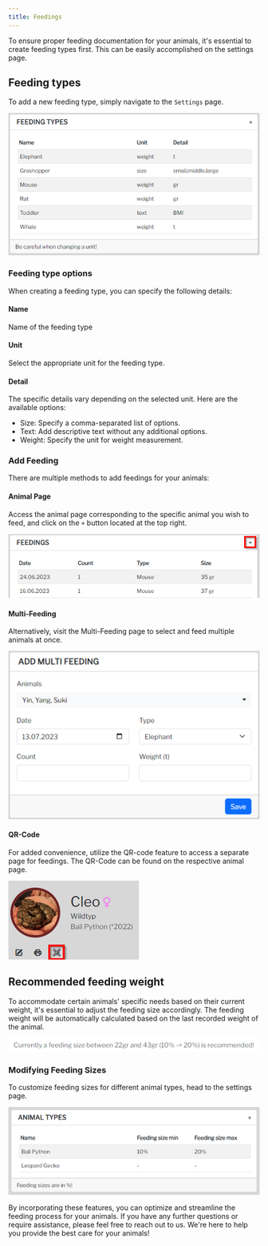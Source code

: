 ```yaml
---
title: Feedings
---
```


To ensure proper feeding documentation for your animals, it's essential to create feeding types first. This can be easily accomplished on the settings page.

## Feeding types

To add a new feeding type, simply navigate to the `Settings` page.

![Screenshot](img/feeding_settings.png)

### Feeding type options

When creating a feeding type, you can specify the following details:

#### Name
Name of the feeding type

#### Unit
Select the appropriate unit for the feeding type.

#### Detail
The specific details vary depending on the selected unit. Here are the available options:

  - Size: Specify a comma-separated list of options.
  - Text: Add descriptive text without any additional options.
  - Weight: Specify the unit for weight measurement.

### Add Feeding

There are multiple methods to add feedings for your animals:

#### Animal Page

Access the animal page corresponding to the specific animal you wish to feed, and click on the `+` button located at the top right.

![Screenshot](img/feeding_animal.png)

#### Multi-Feeding

Alternatively, visit the Multi-Feeding page to select and feed multiple animals at once.

![Screenshot](img/feeding_multi.png)

#### QR-Code
For added convenience, utilize the QR-code feature to access a separate page for feedings. The QR-Code can be found on the respective animal page.

![Screenshot](img/feeding_qr.png)

## Recommended feeding weight
To accommodate certain animals' specific needs based on their current weight, it's essential to adjust the feeding size accordingly. The feeding weight will be automatically calculated based on the last recorded weight of the animal.

![Screenshot](img/feeding_size_view.png)

### Modifying Feeding Sizes

To customize feeding sizes for different animal types, head to the settings page.

![Screenshot](img/animal_types.png)

By incorporating these features, you can optimize and streamline the feeding process for your animals. If you have any further questions or require assistance, please feel free to reach out to us. We're here to help you provide the best care for your animals!